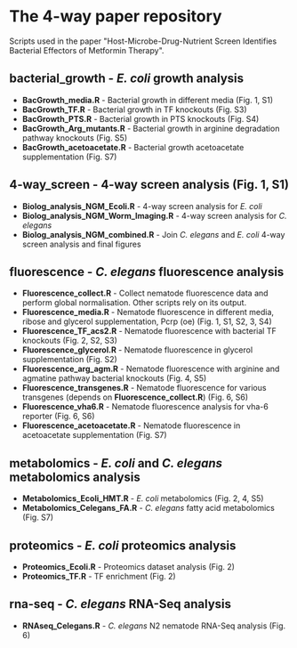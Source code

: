 # The 4-way paper repository
Scripts used in the paper "Host-Microbe-Drug-Nutrient Screen Identifies Bacterial Effectors of Metformin Therapy".

## bacterial_growth - *E. coli* growth analysis
- **BacGrowth_media.R** - Bacterial growth in different media (Fig. 1, S1)
- **BacGrowth_TF.R** - Bacterial growth in TF knockouts (Fig. S3)
- **BacGrowth_PTS.R** - Bacterial growth in PTS knockouts (Fig. S4)
- **BacGrowth_Arg_mutants.R** - Bacterial growth in arginine degradation pathway knockouts (Fig. S5)
- **BacGrowth_acetoacetate.R** - Bacterial growth acetoacetate supplementation (Fig. S7)

## 4-way_screen - 4-way screen analysis (Fig. 1, S1)
- **Biolog_analysis_NGM_Ecoli.R** - 4-way screen analysis for *E. coli*
- **Biolog_analysis_NGM_Worm_Imaging.R** - 4-way screen analysis for *C. elegans*
- **Biolog_analysis_NGM_combined.R** - Join *C. elegans* and *E. coli* 4-way screen analysis and final figures

## fluorescence - *C. elegans* fluorescence analysis
- **Fluorescence_collect.R** - Collect nematode fluorescence data and perform global normalisation. Other scripts rely on its output.
- **Fluorescence_media.R** - Nematode fluorescence in different media, ribose and glycerol supplementation, Pcrp (oe) (Fig. 1, S1, S2, 3, S4)
- **Fluorescence_TF_acs2.R** - Nematode fluorescence with bacterial TF knockouts (Fig. 2, S2, S3)
- **Fluorescence_glycerol.R** - Nematode fluorescence in glycerol supplementation (Fig. S2)
- **Fluorescence_arg_agm.R** - Nematode fluorescence with arginine and agmatine pathway bacterial knockouts (Fig. 4, S5)
- **Fluorescence_transgenes.R** - Nematode fluorescence for various transgenes (depends on **Fluorescence_collect.R**) (Fig. 6, S6)
- **Fluorescence_vha6.R** - Nematode fluorescence analysis for vha-6 reporter (Fig. 6, S6)
- **Fluorescence_acetoacetate.R** - Nematode fluorescence in acetoacetate supplementation (Fig. S7)

## metabolomics - *E. coli* and *C. elegans* metabolomics analysis
- **Metabolomics_Ecoli_HMT.R** - *E. coli* metabolomics (Fig. 2, 4, S5)
- **Metabolomics_Celegans_FA.R** - *C. elegans* fatty acid metabolomics (Fig. S7)

## proteomics - *E. coli* proteomics analysis
- **Proteomics_Ecoli.R** - Proteomics dataset analysis (Fig. 2)
- **Proteomics_TF.R** - TF enrichment (Fig. 2)

## rna-seq - *C. elegans* RNA-Seq analysis
- **RNAseq_Celegans.R** - *C. elegans* N2 nematode RNA-Seq analysis (Fig. 6)
